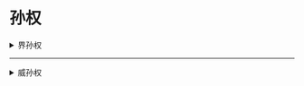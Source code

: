 # 孙权

<details>
<summary>界孙权</summary>

![孙权](../assets/孙权.jpg)

---

## 基本信息

- **势力**：<span style="color: #7CCC2C !important;"><strong>吴</strong></span>
- **体力**：![吴勾玉](../assets/吴勾玉.png) ![吴勾玉](../assets/吴勾玉.png) ![吴勾玉](../assets/吴勾玉.png) ![吴勾玉](../assets/吴勾玉.png)
- **性别**：男  
- **区服**：OL、十周年


---

## 技能

<div style="background-color: #fff; color: #7CCC2C"><strong>制衡</strong></div>

<strong>普通技</strong>，出牌阶段，你可以blabla。


<div style="background-color: #fff; color: #7CCC2C"><strong>救援</strong></div>
<strong>主公技</strong>，blabla。


---

## FAQ

</details>

---

<details>
<summary>威孙权</summary>

![威孙权](../assets/v_sunquan.jpg)

---

## 基本信息

- **势力**：<span style="color: #7CCC2C;"><strong>吴</strong></span>
- **体力**：![吴勾玉](../assets/吴勾玉.png) ![吴勾玉](../assets/吴勾玉.png) ![吴勾玉](../assets/吴勾玉.png) ![吴勾玉](../assets/吴勾玉.png)
- **性别**：男  
- **区服**：十周年


---

## 技能

<div style="background-color: #fff; color: #7CCC2C"><strong>斡衡</strong></div>

<strong>普通技</strong>，出牌阶段，你可以blabla。


<div style="background-color: #fff; color: #7CCC2C"><strong>御麾</strong></div>
<strong>普通技</strong>，结束阶段，blabla。


---

## FAQ

</details>
